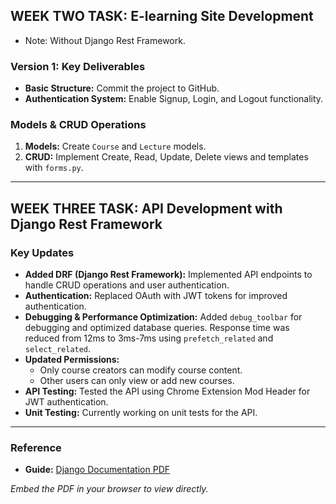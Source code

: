 ## **WEEK TWO TASK: E-learning Site Development**  
- Note: Without Django Rest Framework.

### Version 1: Key Deliverables  
- **Basic Structure:** Commit the project to GitHub.  
- **Authentication System:** Enable Signup, Login, and Logout functionality.  

### Models & CRUD Operations  
1. **Models:** Create `Course` and `Lecture` models.  
2. **CRUD:** Implement Create, Read, Update, Delete views and templates with `forms.py`.

---

## **WEEK THREE TASK: API Development with Django Rest Framework**

### Key Updates  
- **Added DRF (Django Rest Framework):** Implemented API endpoints to handle CRUD operations and user authentication.
- **Authentication:** Replaced OAuth with JWT tokens for improved authentication.  
- **Debugging & Performance Optimization:** Added `debug_toolbar` for debugging and optimized database queries. Response time was reduced from 12ms to 3ms-7ms using `prefetch_related` and `select_related`.
- **Updated Permissions:** 
  - Only course creators can modify course content.
  - Other users can only view or add new courses.
- **API Testing:** Tested the API using Chrome Extension Mod Header for JWT authentication.
- **Unit Testing:** Currently working on unit tests for the API.

---

### Reference  
- **Guide:** [Django Documentation PDF](https://github.com/Volcann/E-learning-site-from-django/blob/13c3c4b87b3ff7452d754ecfcb9406a65a432e21/Django%20Training%20Manual.pdf)

*Embed the PDF in your browser to view directly.* 
